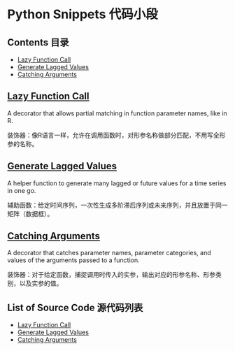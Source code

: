 # Python Snippets 代码小段

## Contents 目录

- [Lazy Function Call](#user-content-lazy-function-call)
- [Generate Lagged Values](#user-content-generate-lagged-values)
- [Catching Arguments](#user-content-catching-arguments)

## [Lazy Function Call](lazy)

A decorator that allows partial matching in function parameter names, like in R.

装饰器：像R语言一样，允许在调用函数时，对形参名称做部分匹配，不用写全形参的名称。

## [Generate Lagged Values](lag)

A helper function to generate many lagged or future values for a time series in one go. 

辅助函数：给定时间序列，一次性生成多阶滞后序列或未来序列，并且放置于同一矩阵（数据框）。

## [Catching Arguments](catch)

A decorator that catches parameter names, parameter categories, and values of the arguments passed to a function. 

装饰器：对于给定函数，捕捉调用时传入的实参，输出对应的形参名称、形参类别，以及实参的值。

## List of Source Code 源代码列表

- [Lazy Function Call](lazy/lazy.py)
- [Generate Lagged Values](lag/lag.py)
- [Catching Arguments](catch/catch.py)
